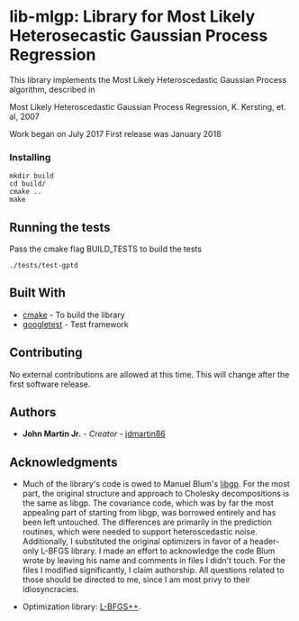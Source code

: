 # lib-mlgp: Library for Most Likely Heterosecastic Gaussian Process Regression

This library implements the Most Likely Heteroscedastic Gaussian Process algorithm, described in

Most Likely Heteroscedastic Gaussian Process Regression, K. Kersting, et. al, 2007

Work began on July 2017
First release was January 2018

### Installing

```
mkdir build
cd build/
cmake ..
make
```

## Running the tests

Pass the cmake flag BUILD_TESTS to build the tests

```
./tests/test-gptd
```
## Built With

* [cmake](https://cmake.org) - To build the library
* [googletest](https://github.com/google/googletest) - Test framework

## Contributing

No external contributions are allowed at this time. This will change after the first software release.

## Authors

* **John Martin Jr.** - *Creator* - [jdmartin86](https://github.com/jdmartin86)

## Acknowledgments

* Much of the library's code is owed to Manuel Blum's [libgp](https://github.com/mblum/libgp). For the most part, the original structure and approach to Cholesky decompositions is the same as libgp. The covariance code, which was by far the most appealing part of starting from libgp, was borrowed entirely and has been left untouched. The differences are primarily in the prediction routines, which were needed to support heteroscedastic noise. Additionally, I substituted the original optimizers in favor of a header-only L-BFGS library. I made an effort to acknowledge the code Blum wrote by leaving his name and comments in files I didn't touch. For the files I modified significantly, I claim authorship. All questions related to those should be directed to me, since I am most privy to their idiosyncracies.  

* Optimization library: [L-BFGS++](https://github.com/yixuan/LBFGSpp).
